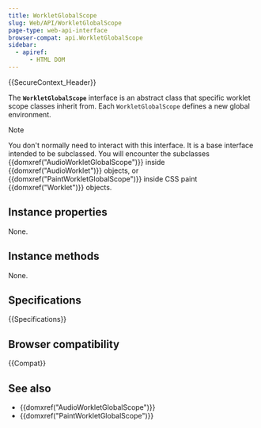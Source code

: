 ```yaml
---
title: WorkletGlobalScope
slug: Web/API/WorkletGlobalScope
page-type: web-api-interface
browser-compat: api.WorkletGlobalScope
sidebar:
  - apiref:
      - HTML DOM
---
```


{{SecureContext_Header}}

The **`WorkletGlobalScope`** interface is an abstract class that specific worklet scope classes inherit from. Each `WorkletGlobalScope` defines a new global environment.

> [!NOTE]
> You don't normally need to interact with this interface. It is a base interface intended to be subclassed. You will encounter the subclasses {{domxref("AudioWorkletGlobalScope")}} inside {{domxref("AudioWorklet")}} objects, or {{domxref("PaintWorkletGlobalScope")}} inside CSS paint {{domxref("Worklet")}} objects.

## Instance properties

None.

## Instance methods

None.

## Specifications

{{Specifications}}

## Browser compatibility

{{Compat}}

## See also

- {{domxref("AudioWorkletGlobalScope")}}
- {{domxref("PaintWorkletGlobalScope")}}
